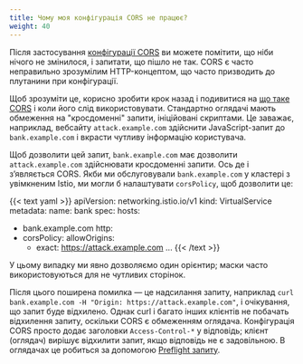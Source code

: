 ```yaml
---
title: Чому моя конфігурація CORS не працює?
weight: 40
---
```

<!-- markdownlint-disable-file MD007 -->

Після застосування [конфігурації CORS](/docs/reference/config/networking/virtual-service/#CorsPolicy) ви можете помітити, що ніби нічого не змінилося, і запитати, що пішло не так. CORS є часто неправильно зрозумілим HTTP-концептом, що часто призводить до плутанини при конфігурації.

Щоб зрозуміти це, корисно зробити крок назад і подивитися на [що таке CORS](https://developer.mozilla.org/en-US/docs/Web/HTTP/CORS) і коли його слід використовувати. Стандартно оглядачі мають обмеження на "кросдоменні" запити, ініційовані скриптами. Це заважає, наприклад, вебсайту `attack.example.com` здійснити JavaScript-запит до `bank.example.com` і вкрасти чутливу інформацію користувача.

Щоб дозволити цей запит, `bank.example.com` має дозволити `attack.example.com` здійснювати кросдоменні запити. Ось де і зʼявляється CORS. Якби ми обслуговували `bank.example.com` у кластері з увімкненим Istio, ми могли б налаштувати `corsPolicy`, щоб дозволити це:

{{< text yaml >}}
apiVersion: networking.istio.io/v1
kind: VirtualService
metadata:
  name: bank
spec:
  hosts:
  - bank.example.com
  http:
  - corsPolicy:
      allowOrigins:
      - exact: https://attack.example.com
...
{{< /text >}}

У цьому випадку ми явно дозволяємо один орієнтир; маски часто використовуються для не чутливих сторінок.

Після цього поширена помилка — це надсилання запиту, наприклад `curl bank.example.com -H "Origin: https://attack.example.com"`, і очікування, що запит буде відхилено. Однак curl і багато інших клієнтів не побачать відхилення запиту, оскільки CORS є обмеженням оглядача. Конфігурація CORS просто додає заголовки `Access-Control-*` у відповідь; клієнт (оглядач) вирішує відхилити запит, якщо відповідь не є задовільною. В оглядачах це робиться за допомогою [Preflight запиту](https://developer.mozilla.org/en-US/docs/Web/HTTP/CORS#preflighted_requests).

